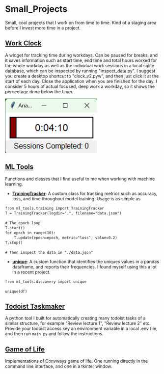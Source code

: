 # Small_Projects
Small, cool projects that I work on from time to time. Kind of a staging area before I invest more time in a project.

## [Work Clock](https://github.com/TheLaughingDuck/Small_Projects/tree/main/Work_clock)
A widget for tracking time during workdays. Can be paused for breaks, and it saves information such as start time, end time and total hours worked for the whole workday as well as the individual work sessions in a local sqlite database, which can be inspected by running "inspect_data.py". I suggest you create a desktop shortcut to "clock_v2.pyw", and then just click it at the start of each day. Close the application when you are finished for the day. I consider 5 hours of actual focused, deep work a workday, so it shows the percentage done below the timer.

![Clock demonstration](https://github.com/TheLaughingDuck/Small_Projects/blob/main/Work_clock/clock.png)

## [ML Tools](https://github.com/TheLaughingDuck/Small_Projects/tree/main/ml_tools)
Functions and classes that I find useful to me when working with machine learning.

* **[TrainingTracker](https://github.com/TheLaughingDuck/Small_Projects/blob/main/ml_tools/training.py)**: A custom class for tracking metrics such as accuracy, loss, and time throughout model training. Usage is as simple as

```
from ml_tools.training import TrainingTracker
T = TrainingTracker(logdir=".", filename="data.json")

# The epoch loop
T.start()
for epoch in range(10):
    T.update(epoch=epoch, metric="loss", value=0.2)
T.stop()

# Then inspect the data in "./data.json" 
```

* **[unique](https://github.com/TheLaughingDuck/Small_Projects/blob/main/ml_tools/discovery.py)**: A custom function that identifies the uniques values in a pandas dataframe, and reports their frequencies. I found myself using this a lot in a recent project.

```
from ml_tools.discovery import unique

unique(df)
```

## [Todoist Taskmaker](https://github.com/TheLaughingDuck/Small_Projects/tree/main/todoist_taskmaker)
A python tool I built for automatically creating many todoist tasks of a similar structure, for example "Review lecture 1", "Review lecture 2" etc. Provide your todoist access key an environment variable in a local .env file, and then run `main.py` and follow the instructions.

## [Game of Life](https://github.com/TheLaughingDuck/Small_Projects/tree/main/Game-of-Life)
Implementations of Convways game of life. One running directly in the command line interface, and one in a tkinter window.
